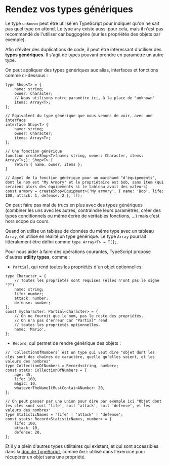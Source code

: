 # Rendez vos types génériques

Le type `unknown` peut être utilisé en TypeScript pour indiquer qu'on ne sait pas quel type on attend.
Le type `any` existe aussi pour cela, mais il n'est pas recommandé de l'utiliser car buggogène (sur les propriétés des objets par exemple).

Afin d'éviter des duplications de code, il peut être intéressant d'utiliser des **types génériques**. Il s'agit de types pouvant prendre en paramètre un autre type.

On peut appliquer des types génériques aux alias, interfaces et fonctions comme ci-dessous :

```TS
type Shop<T> = {
    name: string;
    owner: Character;
    // Nous utilisons notre paramètre ici, à la place de "unknown"
    items: Array<T>;
};

// Équivalent du type générique que nous venons de voir, avec une interface
interface Shop<T> {
    name: string;
    owner: Character;
    items: Array<T>;
};

// Une fonction générique
function createShop<T>(name: string, owner: Character, items: Array<T>;): Shop<T> {
    return { name, owner, items };
}

// Appel de la fonction générique pour un marchand "d'équipements", dont le nom est "My Armory" et le propriétaire est bob, sans item (qui seraient alors des équipements si le tableau avait des valeurs)
const armory = createShop<Equipment>('My armory', { name: 'Bob', life: 100, attack: 1, defense: 2 }, []);
```

On peut faire pas mal de trucs en plus avec des types génériques (combiner les uns avec les autres, contraindre leurs paramètres, créer des types conditionnels ou même écrire de véritables fonctions, ...) mais c'est hors scope du cours.

Quand on utilise un tableau de données du même type avec un tableau `Array`, on utilise en réalité un type générique.
Le type `Array` pourrait littéralement être défini comme `type Array<T> = T[];`.

Pour nous aider à faire des opérations courantes, TypeScript propose d'autres **utility types**, comme :

- `Partial`, qui rend toutes les propriétés d'un objet optionnelles:

```TS
type Character = {
    // Toutes les propriétés sont requises (elles n'ont pas le signe "?")
    name: string;
    life: number;
    attack: number;
    defense: number;
};
const myCharacter: Partial<Character> = {
    // On ne fournit que le nom, pas le reste des propriétés.
    // On n'a pas d'erreur car "Partial" rend
    // toutes les propriétés optionnelles.
    name: 'Mario',
};
```

- `Record`, qui permet de rendre générique des objets :

```TS
// `CollectionOfNumbers` est un type qui veut dire "objet dont les clés sont des chaînes de caractère, quelle qu'elles soient, et les valeurs des nombres"
type CollectionOfNumbers = Record<string, number>;
const stats: CollectionOfNumbers = {
    age: 45,
    life: 100,
    magic: 10,
    whateverTheNameItMustContainANumber: 20,
};
```

```TS
// On peut passer par une union pour dire par exemple ici "Objet dont les clés sont soit 'life', soit 'attack', soit 'defense', et les valeurs des nombres"
type StatisticNames = 'life' | 'attack' | 'defense';
const stats: Record<StatisticNames, number> = {
    life: 100,
    attack: 10,
    defense: 20,
};
```

Et il y a plein d'autres types utilitaires qui existent, et qui sont accessibles dans la [doc de TypeScript](https://www.typescriptlang.org/docs/handbook/utility-types.html), comme `Omit` utilisé dans l'exercice pour récupérer un objet sans une propriété.

